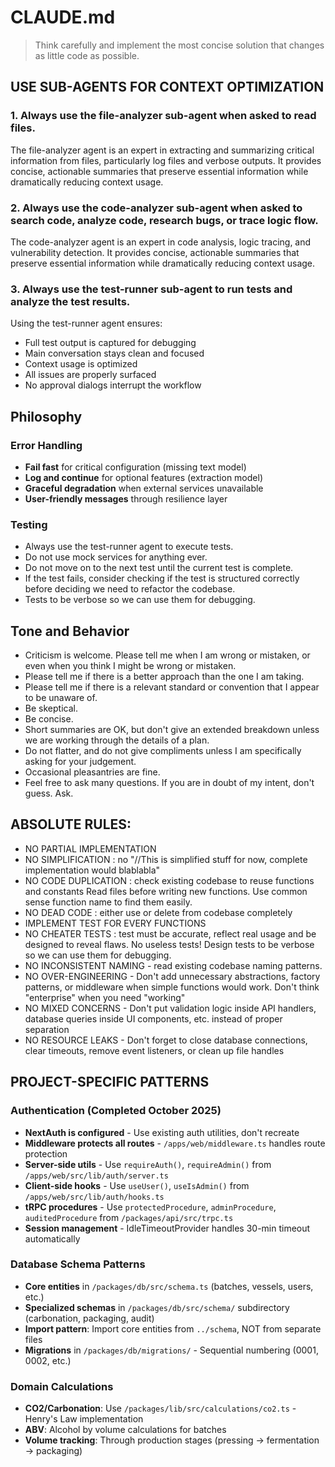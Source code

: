 # CLAUDE.md

> Think carefully and implement the most concise solution that changes as little code as possible.

## USE SUB-AGENTS FOR CONTEXT OPTIMIZATION

### 1. Always use the file-analyzer sub-agent when asked to read files.
The file-analyzer agent is an expert in extracting and summarizing critical information from files, particularly log files and verbose outputs. It provides concise, actionable summaries that preserve essential information while dramatically reducing context usage.

### 2. Always use the code-analyzer sub-agent when asked to search code, analyze code, research bugs, or trace logic flow.

The code-analyzer agent is an expert in code analysis, logic tracing, and vulnerability detection. It provides concise, actionable summaries that preserve essential information while dramatically reducing context usage.

### 3. Always use the test-runner sub-agent to run tests and analyze the test results.

Using the test-runner agent ensures:

- Full test output is captured for debugging
- Main conversation stays clean and focused
- Context usage is optimized
- All issues are properly surfaced
- No approval dialogs interrupt the workflow

## Philosophy

### Error Handling

- **Fail fast** for critical configuration (missing text model)
- **Log and continue** for optional features (extraction model)
- **Graceful degradation** when external services unavailable
- **User-friendly messages** through resilience layer

### Testing

- Always use the test-runner agent to execute tests.
- Do not use mock services for anything ever.
- Do not move on to the next test until the current test is complete.
- If the test fails, consider checking if the test is structured correctly before deciding we need to refactor the codebase.
- Tests to be verbose so we can use them for debugging.


## Tone and Behavior

- Criticism is welcome. Please tell me when I am wrong or mistaken, or even when you think I might be wrong or mistaken.
- Please tell me if there is a better approach than the one I am taking.
- Please tell me if there is a relevant standard or convention that I appear to be unaware of.
- Be skeptical.
- Be concise.
- Short summaries are OK, but don't give an extended breakdown unless we are working through the details of a plan.
- Do not flatter, and do not give compliments unless I am specifically asking for your judgement.
- Occasional pleasantries are fine.
- Feel free to ask many questions. If you are in doubt of my intent, don't guess. Ask.

## ABSOLUTE RULES:

- NO PARTIAL IMPLEMENTATION
- NO SIMPLIFICATION : no "//This is simplified stuff for now, complete implementation would blablabla"
- NO CODE DUPLICATION : check existing codebase to reuse functions and constants Read files before writing new functions. Use common sense function name to find them easily.
- NO DEAD CODE : either use or delete from codebase completely
- IMPLEMENT TEST FOR EVERY FUNCTIONS
- NO CHEATER TESTS : test must be accurate, reflect real usage and be designed to reveal flaws. No useless tests! Design tests to be verbose so we can use them for debugging.
- NO INCONSISTENT NAMING - read existing codebase naming patterns.
- NO OVER-ENGINEERING - Don't add unnecessary abstractions, factory patterns, or middleware when simple functions would work. Don't think "enterprise" when you need "working"
- NO MIXED CONCERNS - Don't put validation logic inside API handlers, database queries inside UI components, etc. instead of proper separation
- NO RESOURCE LEAKS - Don't forget to close database connections, clear timeouts, remove event listeners, or clean up file handles

## PROJECT-SPECIFIC PATTERNS

### Authentication (Completed October 2025)
- **NextAuth is configured** - Use existing auth utilities, don't recreate
- **Middleware protects all routes** - `/apps/web/middleware.ts` handles route protection
- **Server-side utils** - Use `requireAuth()`, `requireAdmin()` from `/apps/web/src/lib/auth/server.ts`
- **Client-side hooks** - Use `useUser()`, `useIsAdmin()` from `/apps/web/src/lib/auth/hooks.ts`
- **tRPC procedures** - Use `protectedProcedure`, `adminProcedure`, `auditedProcedure` from `/packages/api/src/trpc.ts`
- **Session management** - IdleTimeoutProvider handles 30-min timeout automatically

### Database Schema Patterns
- **Core entities** in `/packages/db/src/schema.ts` (batches, vessels, users, etc.)
- **Specialized schemas** in `/packages/db/src/schema/` subdirectory (carbonation, packaging, audit)
- **Import pattern**: Import core entities from `../schema`, NOT from separate files
- **Migrations** in `/packages/db/migrations/` - Sequential numbering (0001, 0002, etc.)

### Domain Calculations
- **CO2/Carbonation**: Use `/packages/lib/src/calculations/co2.ts` - Henry's Law implementation
- **ABV**: Alcohol by volume calculations for batches
- **Volume tracking**: Through production stages (pressing → fermentation → packaging)
